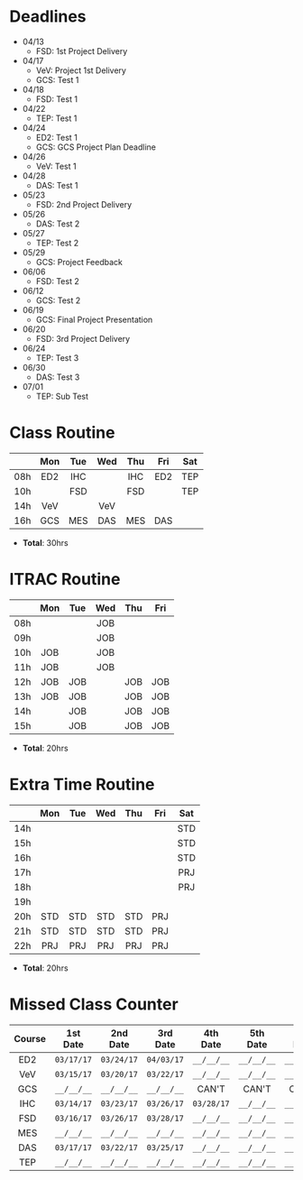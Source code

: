 # Deadlines

* 04/13
  * FSD: 1st Project Delivery
* 04/17
  * VeV: Project 1st Delivery
  * GCS: Test 1
* 04/18
  * FSD: Test 1
* 04/22
  * TEP: Test 1
* 04/24
  * ED2: Test 1
  * GCS: GCS Project Plan Deadline
* 04/26
  * VeV: Test 1
* 04/28
  * DAS: Test 1
* 05/23
  * FSD: 2nd Project Delivery
* 05/26
  * DAS: Test 2
* 05/27
  * TEP: Test 2
* 05/29
  * GCS: Project Feedback
* 06/06
  * FSD: Test 2
* 06/12
  * GCS: Test 2
* 06/19
  * GCS: Final Project Presentation
* 06/20
  * FSD: 3rd Project Delivery
* 06/24
  * TEP: Test 3
* 06/30
  * DAS: Test 3
* 07/01
  * TEP: Sub Test

# Class Routine

|     | Mon | Tue | Wed | Thu | Fri | Sat |
|:---:|:---:|:---:|:---:|:---:|:---:|:---:|
| 08h | ED2 | IHC |     | IHC | ED2 | TEP |
| 10h |     | FSD |     | FSD |     | TEP |
| 14h | VeV |     | VeV |     |     |     |
| 16h | GCS | MES | DAS | MES | DAS |     |

* **Total**: 30hrs

# ITRAC Routine

|     | Mon | Tue | Wed | Thu | Fri |
|:---:|:---:|:---:|:---:|:---:|:---:|
| 08h |     |     | JOB |     |     |
| 09h |     |     | JOB |     |     |
| 10h | JOB |     | JOB |     |     |
| 11h | JOB |     | JOB |     |     |
| 12h | JOB | JOB |     | JOB | JOB |
| 13h | JOB | JOB |     | JOB | JOB |
| 14h |     | JOB |     | JOB | JOB |
| 15h |     | JOB |     | JOB | JOB |

* **Total**: 20hrs

# Extra Time Routine

|     | Mon | Tue | Wed | Thu | Fri | Sat |
|:---:|:---:|:---:|:---:|:---:|:---:|:---:|
| 14h |     |     |     |     |     | STD |
| 15h |     |     |     |     |     | STD |
| 16h |     |     |     |     |     | STD |
| 17h |     |     |     |     |     | PRJ |
| 18h |     |     |     |     |     | PRJ |
| 19h |     |     |     |     |     |     |
| 20h | STD | STD | STD | STD | PRJ |     |
| 21h | STD | STD | STD | STD | PRJ |     |
| 22h | PRJ | PRJ | PRJ | PRJ | PRJ |     |

* **Total**: 20hrs

# Missed Class Counter

| Course | 1st Date | 2nd Date | 3rd Date | 4th Date | 5th Date | 6th Date | 7th Date |
|:------:|:--------:|:--------:|:--------:|:--------:|:--------:|:--------:|:--------:|
| ED2    |`03/17/17`|`03/24/17`|`04/03/17`|`__/__/__`|`__/__/__`|`__/__/__`|`__/__/__`|
| VeV    |`03/15/17`|`03/20/17`|`03/22/17`|`__/__/__`|`__/__/__`|`__/__/__`|`__/__/__`|
| GCS    |`__/__/__`|`__/__/__`|`__/__/__`|CAN'T     |CAN'T     |CAN'T     |CAN'T     |
| IHC    |`03/14/17`|`03/23/17`|`03/26/17`|`03/28/17`|`__/__/__`|`__/__/__`|`__/__/__`|
| FSD    |`03/16/17`|`03/26/17`|`03/28/17`|`__/__/__`|`__/__/__`|`__/__/__`|`__/__/__`|
| MES    |`__/__/__`|`__/__/__`|`__/__/__`|`__/__/__`|`__/__/__`|`__/__/__`|`__/__/__`|
| DAS    |`03/17/17`|`03/22/17`|`03/25/17`|`__/__/__`|`__/__/__`|`__/__/__`|`__/__/__`|
| TEP    |`__/__/__`|`__/__/__`|`__/__/__`|`__/__/__`|`__/__/__`|`__/__/__`|`__/__/__`|
